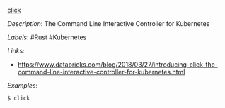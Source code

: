 [click](https://github.com/databricks/click)

*Description*: The Command Line Interactive Controller for Kubernetes

*Labels*: #Rust #Kubernetes

*Links*:
  - https://www.databricks.com/blog/2018/03/27/introducing-click-the-command-line-interactive-controller-for-kubernetes.html

*Examples*:

```bash
$ click
```
